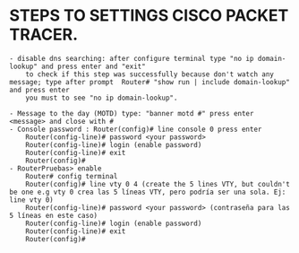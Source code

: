 # STEPS TO SETTINGS CISCO PACKET TRACER.



    - disable dns searching: after configure terminal type "no ip domain-lookup" and press enter and "exit"
        to check if this step was successfully because don't watch any message; type after prompt  Router# "show run | include domain-lookup" and press enter
        you must to see "no ip domain-lookup".

    - Message to the day (MOTD) type: "banner motd #" press enter   <message> and close with #
    - Console password : Router(config)# line console 0 press enter
        Router(config-line)# password <your password>
        Router(config-line)# login (enable password)
        Router(config-line)# exit
        Router(config)#
    - RouterPruebas> enable
        Router# config terminal
        Router(config)# line vty 0 4 (create the 5 lines VTY, but couldn't be one e.g vty 0 crea las 5 líneas VTY, pero podría ser una sola. Ej: line vty 0)
        Router(config-line)# password <your password> (contraseña para las 5 líneas en este caso)
        Router(config-line)# login (enable password)
        Router(config-line)# exit
        Router(config)#
